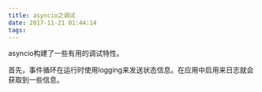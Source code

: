 ```yaml
---
title: asyncio之调试
date: 2017-11-21 01:44:14
tags:
---
```


asyncio构建了一些有用的调试特性。

首先，事件循环在运行时使用logging来发送状态信息。在应用中启用来日志就会获取到一些信息。
